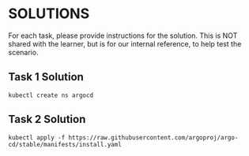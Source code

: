 # SOLUTIONS

For each task, please provide instructions for the solution. This is NOT shared with the learner, but is for our internal reference, to help test the scenario.

## Task 1 Solution

`kubectl create ns argocd`

## Task 2 Solution

`kubectl apply -f https://raw.githubusercontent.com/argoproj/argo-cd/stable/manifests/install.yaml`
